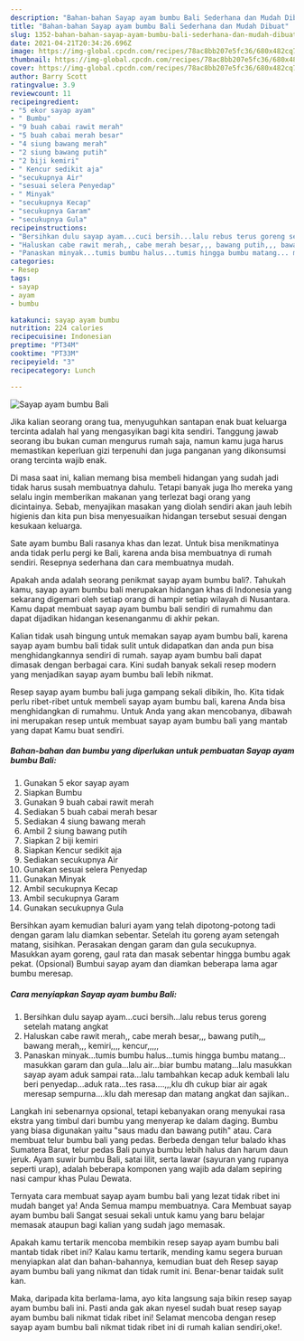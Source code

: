 ```yaml
---
description: "Bahan-bahan Sayap ayam bumbu Bali Sederhana dan Mudah Dibuat"
title: "Bahan-bahan Sayap ayam bumbu Bali Sederhana dan Mudah Dibuat"
slug: 1352-bahan-bahan-sayap-ayam-bumbu-bali-sederhana-dan-mudah-dibuat
date: 2021-04-21T20:34:26.696Z
image: https://img-global.cpcdn.com/recipes/78ac8bb207e5fc36/680x482cq70/sayap-ayam-bumbu-bali-foto-resep-utama.jpg
thumbnail: https://img-global.cpcdn.com/recipes/78ac8bb207e5fc36/680x482cq70/sayap-ayam-bumbu-bali-foto-resep-utama.jpg
cover: https://img-global.cpcdn.com/recipes/78ac8bb207e5fc36/680x482cq70/sayap-ayam-bumbu-bali-foto-resep-utama.jpg
author: Barry Scott
ratingvalue: 3.9
reviewcount: 11
recipeingredient:
- "5 ekor sayap ayam"
- " Bumbu"
- "9 buah cabai rawit merah"
- "5 buah cabai merah besar"
- "4 siung bawang merah"
- "2 siung bawang putih"
- "2 biji kemiri"
- " Kencur sedikit aja"
- "secukupnya Air"
- "sesuai selera Penyedap"
- " Minyak"
- "secukupnya Kecap"
- "secukupnya Garam"
- "secukupnya Gula"
recipeinstructions:
- "Bersihkan dulu sayap ayam...cuci bersih...lalu rebus terus goreng setelah matang angkat"
- "Haluskan cabe rawit merah,, cabe merah besar,,, bawang putih,,, bawang merah,,, kemiri,,,, kencur,,,,,"
- "Panaskan minyak...tumis bumbu halus...tumis hingga bumbu matang... masukkan garam dan gula...lalu air...biar bumbu matang...lalu masukkan sayap ayam aduk sampai rata...lalu tambahkan kecap aduk kembali lalu beri penyedap...aduk rata...tes rasa....,,,klu dh cukup biar air agak meresap sempurna....klu dah meresap dan matang angkat dan sajikan.."
categories:
- Resep
tags:
- sayap
- ayam
- bumbu

katakunci: sayap ayam bumbu 
nutrition: 224 calories
recipecuisine: Indonesian
preptime: "PT34M"
cooktime: "PT33M"
recipeyield: "3"
recipecategory: Lunch

---
```



![Sayap ayam bumbu Bali](https://img-global.cpcdn.com/recipes/78ac8bb207e5fc36/680x482cq70/sayap-ayam-bumbu-bali-foto-resep-utama.jpg)

Jika kalian seorang orang tua, menyuguhkan santapan enak buat keluarga tercinta adalah hal yang mengasyikan bagi kita sendiri. Tanggung jawab seorang ibu bukan cuman mengurus rumah saja, namun kamu juga harus memastikan keperluan gizi terpenuhi dan juga panganan yang dikonsumsi orang tercinta wajib enak.

Di masa  saat ini, kalian memang bisa membeli hidangan yang sudah jadi tidak harus susah membuatnya dahulu. Tetapi banyak juga lho mereka yang selalu ingin memberikan makanan yang terlezat bagi orang yang dicintainya. Sebab, menyajikan masakan yang diolah sendiri akan jauh lebih higienis dan kita pun bisa menyesuaikan hidangan tersebut sesuai dengan kesukaan keluarga. 

Sate ayam bumbu Bali rasanya khas dan lezat. Untuk bisa menikmatinya anda tidak perlu pergi ke Bali, karena anda bisa membuatnya di rumah sendiri. Resepnya sederhana dan cara membuatnya mudah.

Apakah anda adalah seorang penikmat sayap ayam bumbu bali?. Tahukah kamu, sayap ayam bumbu bali merupakan hidangan khas di Indonesia yang sekarang digemari oleh setiap orang di hampir setiap wilayah di Nusantara. Kamu dapat membuat sayap ayam bumbu bali sendiri di rumahmu dan dapat dijadikan hidangan kesenanganmu di akhir pekan.

Kalian tidak usah bingung untuk memakan sayap ayam bumbu bali, karena sayap ayam bumbu bali tidak sulit untuk didapatkan dan anda pun bisa menghidangkannya sendiri di rumah. sayap ayam bumbu bali dapat dimasak dengan berbagai cara. Kini sudah banyak sekali resep modern yang menjadikan sayap ayam bumbu bali lebih nikmat.

Resep sayap ayam bumbu bali juga gampang sekali dibikin, lho. Kita tidak perlu ribet-ribet untuk membeli sayap ayam bumbu bali, karena Anda bisa menghidangkan di rumahmu. Untuk Anda yang akan mencobanya, dibawah ini merupakan resep untuk membuat sayap ayam bumbu bali yang mantab yang dapat Kamu buat sendiri.

<!--inarticleads1-->

##### Bahan-bahan dan bumbu yang diperlukan untuk pembuatan Sayap ayam bumbu Bali:

1. Gunakan 5 ekor sayap ayam
1. Siapkan  Bumbu
1. Gunakan 9 buah cabai rawit merah
1. Sediakan 5 buah cabai merah besar
1. Sediakan 4 siung bawang merah
1. Ambil 2 siung bawang putih
1. Siapkan 2 biji kemiri
1. Siapkan  Kencur sedikit aja
1. Sediakan secukupnya Air
1. Gunakan sesuai selera Penyedap
1. Gunakan  Minyak
1. Ambil secukupnya Kecap
1. Ambil secukupnya Garam
1. Gunakan secukupnya Gula


Bersihkan ayam kemudian baluri ayam yang telah dipotong-potong tadi dengan garam lalu diamkan sebentar. Setelah itu goreng ayam setengah matang, sisihkan. Perasakan dengan garam dan gula secukupnya. Masukkan ayam goreng, gaul rata dan masak sebentar hingga bumbu agak pekat. (Opsional) Bumbui sayap ayam dan diamkan beberapa lama agar bumbu meresap. 

<!--inarticleads2-->

##### Cara menyiapkan Sayap ayam bumbu Bali:

1. Bersihkan dulu sayap ayam...cuci bersih...lalu rebus terus goreng setelah matang angkat
1. Haluskan cabe rawit merah,, cabe merah besar,,, bawang putih,,, bawang merah,,, kemiri,,,, kencur,,,,,
1. Panaskan minyak...tumis bumbu halus...tumis hingga bumbu matang... masukkan garam dan gula...lalu air...biar bumbu matang...lalu masukkan sayap ayam aduk sampai rata...lalu tambahkan kecap aduk kembali lalu beri penyedap...aduk rata...tes rasa....,,,klu dh cukup biar air agak meresap sempurna....klu dah meresap dan matang angkat dan sajikan..


Langkah ini sebenarnya opsional, tetapi kebanyakan orang menyukai rasa ekstra yang timbul dari bumbu yang menyerap ke dalam daging. Bumbu yang biasa digunakan yaitu &#34;saus madu dan bawang putih&#34; atau. Cara membuat telur bumbu bali yang pedas. Berbeda dengan telur balado khas Sumatera Barat, telur pedas Bali punya bumbu lebih halus dan harum daun jeruk. Ayam suwir bumbu Bali, satai lilit, serta lawar (sayuran yang rupanya seperti urap), adalah beberapa komponen yang wajib ada dalam sepiring nasi campur khas Pulau Dewata. 

Ternyata cara membuat sayap ayam bumbu bali yang lezat tidak ribet ini mudah banget ya! Anda Semua mampu membuatnya. Cara Membuat sayap ayam bumbu bali Sangat sesuai sekali untuk kamu yang baru belajar memasak ataupun bagi kalian yang sudah jago memasak.

Apakah kamu tertarik mencoba membikin resep sayap ayam bumbu bali mantab tidak ribet ini? Kalau kamu tertarik, mending kamu segera buruan menyiapkan alat dan bahan-bahannya, kemudian buat deh Resep sayap ayam bumbu bali yang nikmat dan tidak rumit ini. Benar-benar taidak sulit kan. 

Maka, daripada kita berlama-lama, ayo kita langsung saja bikin resep sayap ayam bumbu bali ini. Pasti anda gak akan nyesel sudah buat resep sayap ayam bumbu bali nikmat tidak ribet ini! Selamat mencoba dengan resep sayap ayam bumbu bali nikmat tidak ribet ini di rumah kalian sendiri,oke!.

